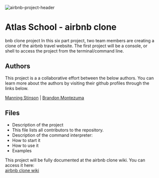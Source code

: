 ![airbnb-project-header](https://github.com/manningstinson/atlas-AirBnB_clone/assets/104523090/d4c252f6-6cf0-462d-8d94-a67bcdbdf4b7)

# Atlas School - airbnb clone
bnb clone project
In this six part project, two team members are creating a clone of the airbnb travel website. The first project will be a console, or shell to access the project from the terminal/command line.

## Authors
This project is a a collaborative effort between the below authors. You can learn more about the authors by visiting their github profiles through the links below.<br>

[Manning Stinson](https://github.com/manningstinson) |
[Brandon Montezuma](https://github.com/bmontezuma)

## Files
- Description of the project
- This file lists all contributors to the repository.
- Description of the command interpreter:
- How to start it
- How to use it
- Examples

This project will be fully documented at the airbnb clone wiki. You can access it here:<br>
[airbnb clone wiki](https://github.com/manningstinson/atlas-AirBnB_clone/wiki/airbnb-clone-wiki)

